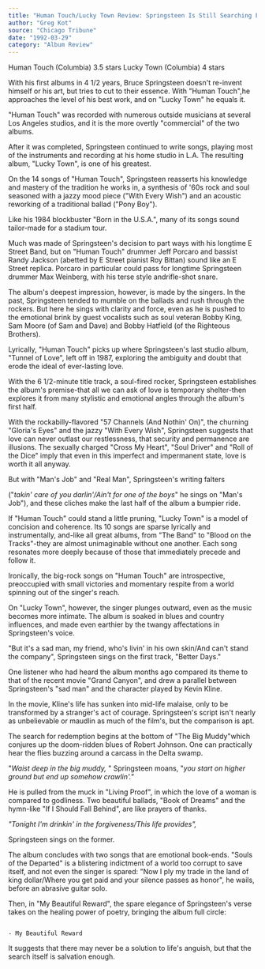 ```yaml
---
title: "Human Touch/Lucky Town Review: Springsteen Is Still Searching For Love And Salvation"
author: "Greg Kot"
source: "Chicago Tribune"
date: "1992-03-29"
category: "Album Review"
---
```


Human Touch (Columbia) 3.5 stars
Lucky Town (Columbia) 4 stars

With his first albums in 4 1/2 years, Bruce Springsteen doesn't re-invent himself or his art, but tries to cut to their essence. With "Human Touch",he approaches the level of his best work, and on "Lucky Town" he equals it.

"Human Touch" was recorded with numerous outside musicians at several Los Angeles studios, and it is the more overtly "commercial" of the two albums.

After it was completed, Springsteen continued to write songs, playing most of the instruments and recording at his home studio in L.A. The resulting album, "Lucky Town", is one of his greatest.

On the 14 songs of "Human Touch", Springsteen reasserts his knowledge and mastery of the tradition he works in, a synthesis of '60s rock and soul seasoned with a jazzy mood piece ("With Every Wish") and an acoustic reworking of a traditional ballad ("Pony Boy").

Like his 1984 blockbuster "Born in the U.S.A.", many of its songs sound tailor-made for a stadium tour.

Much was made of Springsteen's decision to part ways with his longtime E Street Band, but on "Human Touch" drummer Jeff Porcaro and bassist Randy Jackson (abetted by E Street pianist Roy Bittan) sound like an E Street replica. Porcaro in particular could pass for longtime Springsteen drummer Max Weinberg, with his terse style andrifle-shot snare.

The album's deepest impression, however, is made by the singers. In the past, Springsteen tended to mumble on the ballads and rush through the rockers. But here he sings with clarity and force, even as he is pushed to the emotional brink by guest vocalists such as soul veteran Bobby King, Sam Moore (of Sam and Dave) and Bobby Hatfield (of the Righteous Brothers).

Lyrically, "Human Touch" picks up where Springsteen's last studio album, "Tunnel of Love", left off in 1987, exploring the ambiguity and doubt that erode the ideal of ever-lasting love.

With the 6 1/2-minute title track, a soul-fired rocker, Springsteen establishes the album's premise-that all we can ask of love is temporary shelter-then explores it from many stylistic and emotional angles through the album's first half.

With the rockabilly-flavored "57 Channels (And Nothin' On)", the churning "Gloria's Eyes" and the jazzy "With Every Wish", Springsteen suggests that love can never outlast our restlessness, that security and permanence are illusions. The sexually charged "Cross My Heart", "Soul Driver" and "Roll of the Dice" imply that even in this imperfect and impermanent state, love is worth it all anyway.

But with "Man's Job" and "Real Man", Springsteen's writing falters

("_takin' care of you darlin'/Ain't for one of the boys_" he sings on "Man's Job"), and these cliches make the last half of the album a bumpier ride.

If "Human Touch" could stand a little pruning, "Lucky Town" is a model of concision and coherence. Its 10 songs are sparse lyrically and instrumentally, and-like all great albums, from "The Band" to "Blood on the Tracks"-they are almost unimaginable without one another. Each song resonates more deeply because of those that immediately precede and follow it.

Ironically, the big-rock songs on "Human Touch" are introspective, preoccupied with small victories and momentary respite from a world spinning out of the singer's reach.

On "Lucky Town", however, the singer plunges outward, even as the music becomes more intimate. The album is soaked in blues and country influences, and made even earthier by the twangy affectations in Springsteen's voice.

"But it's a sad man, my friend, who's livin' in his own skin/And can't stand the company", Springsteen sings on the first track, "Better Days."

One listener who had heard the album months ago compared its theme to that of the recent movie "Grand Canyon", and drew a parallel between Springsteen's "sad man" and the character played by Kevin Kline.

In the movie, Kline's life has sunken into mid-life malaise, only to be transformed by a stranger's act of courage. Springsteen's script isn't nearly as unbelievable or maudlin as much of the film's, but the comparison is apt.

The search for redemption begins at the bottom of "The Big Muddy"which conjures up the doom-ridden blues of Robert Johnson. One can practically hear the flies buzzing around a carcass in the Delta swamp.

"_Waist deep in the big muddy,_ " Springsteen moans, "_you start on higher ground but end up somehow crawlin'."_

He is pulled from the muck in "Living Proof", in which the love of a woman is compared to godliness. Two beautiful ballads, "Book of Dreams" and the hymn-like "If I Should Fall Behind", are like prayers of thanks.

_"Tonight I'm drinkin' in the forgiveness/This life provides",_

Springsteen sings on the former.

The album concludes with two songs that are emotional book-ends. "Souls of the Departed" is a blistering indictment of a world too corrupt to save itself, and not even the singer is spared: "Now I ply my trade in the land of king dollar/Where you get paid and your silence passes as honor", he wails, before an abrasive guitar solo.

Then, in "My Beautiful Reward", the spare elegance of Springsteen's verse takes on the healing power of poetry, bringing the album full circle:

```Tonight I can feel the cold wind at my back I'm flyin' high over gray fields, my feathers long and black Down along the river's silent edge I soar Searching for my beautiful reward

- My Beautiful Reward

```

It suggests that there may never be a solution to life's anguish, but that the search itself is salvation enough.
